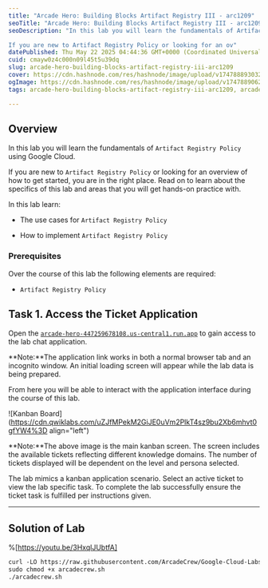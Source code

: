 ```yaml
---
title: "Arcade Hero: Building Blocks Artifact Registry III - arc1209"
seoTitle: "Arcade Hero: Building Blocks Artifact Registry III - arc1209"
seoDescription: "In this lab you will learn the fundamentals of Artifact Registry Policy using Google Cloud.

If you are new to Artifact Registry Policy or looking for an ov"
datePublished: Thu May 22 2025 04:44:36 GMT+0000 (Coordinated Universal Time)
cuid: cmayw0z4c000n09l45t5u39dq
slug: arcade-hero-building-blocks-artifact-registry-iii-arc1209
cover: https://cdn.hashnode.com/res/hashnode/image/upload/v1747888930321/8fb25899-db10-4229-bcd0-59542dd1f5d7.png
ogImage: https://cdn.hashnode.com/res/hashnode/image/upload/v1747889062488/f626f189-b684-46cb-a57e-91f55cb5b8cb.png
tags: arcade-hero-building-blocks-artifact-registry-iii-arc1209, arcade-hero-building-blocks-artifact-registry-iii, arc1209

---
```


## Overview

In this lab you will learn the fundamentals of `Artifact Registry Policy` using Google Cloud.

If you are new to `Artifact Registry Policy` or looking for an overview of how to get started, you are in the right place. Read on to learn about the specifics of this lab and areas that you will get hands-on practice with.

In this lab learn:

* The use cases for `Artifact Registry Policy`
    
* How to implement `Artifact Registry Policy`
    

### Prerequisites

Over the course of this lab the following elements are required:

* `Artifact Registry Policy`
    

## Task 1. Access the Ticket Application

Open the [`arcade-hero-447259678108.us-central1.run.app`](http://arcade-hero-447259678108.us-central1.run.app) to gain access to the lab chat application.

**Note:**The application link works in both a normal browser tab and an incognito window. An initial loading screen will appear while the lab data is being prepared.

From here you will be able to interact with the application interface during the course of this lab.

![Kanban Board](https://cdn.qwiklabs.com/uZJfMPekM2GiJE0uVm2PlkT4sz9bu2Xb6mhvt0gfYW4%3D align="left")

**Note:**The above image is the main kanban screen. The screen includes the available tickets reflecting different knowledge domains. The number of tickets displayed will be dependent on the level and persona selected.

The lab mimics a kanban application scenario. Select an active ticket to view the lab specific task. To complete the lab successfully ensure the ticket task is fulfilled per instructions given.

---

## Solution of Lab

%[https://youtu.be/3HxqlJUbtfA] 

```apache
curl -LO https://raw.githubusercontent.com/ArcadeCrew/Google-Cloud-Labs/refs/heads/main/Arcade%20Hero%20Building%20Blocks%20Artifact%20Registry%20III/arcadecrew.sh
sudo chmod +x arcadecrew.sh
./arcadecrew.sh
```